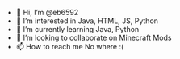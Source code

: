 - 👋 Hi, I’m @eb6592
- 👀 I’m interested in Java, HTML, JS, Python
- 🌱 I’m currently learning Java, Python
- 💞️ I’m looking to collaborate on Minecraft Mods
- 📫 How to reach me No where :(

<!---
eb6592/eb6592 is a ✨ special ✨ repository because its `README.md` (this file) appears on your GitHub profile.
You can cl ick the Preview link to take a look at your changes.
--->
